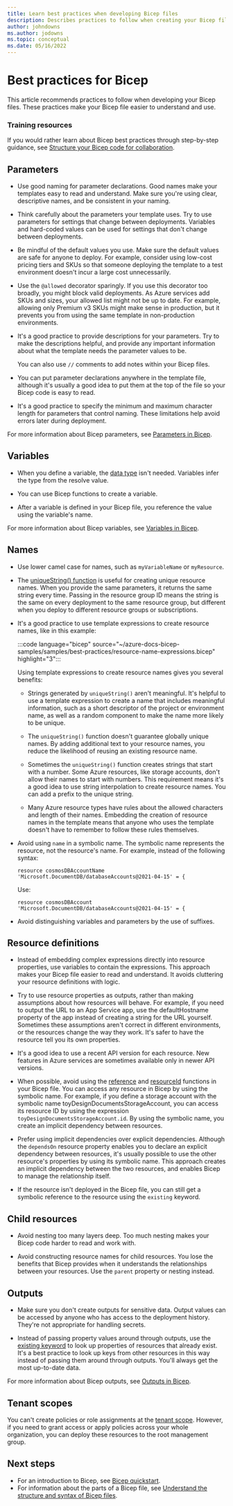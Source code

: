 ```yaml
---
title: Learn best practices when developing Bicep files
description: Describes practices to follow when creating your Bicep files so they work well and are easy to maintain.
author: johndowns
ms.author: jodowns
ms.topic: conceptual
ms.date: 05/16/2022
---
```

# Best practices for Bicep

This article recommends practices to follow when developing your Bicep files. These practices make your Bicep file easier to understand and use.

### Training resources

If you would rather learn about Bicep best practices through step-by-step guidance, see [Structure your Bicep code for collaboration](/learn/modules/structure-bicep-code-collaboration/).

## Parameters

* Use good naming for parameter declarations. Good names make your templates easy to read and understand. Make sure you're using clear, descriptive names, and be consistent in your naming.

* Think carefully about the parameters your template uses. Try to use parameters for settings that change between deployments. Variables and hard-coded values can be used for settings that don't change between deployments.

* Be mindful of the default values you use. Make sure the default values are safe for anyone to deploy. For example, consider using low-cost pricing tiers and SKUs so that someone deploying the template to a test environment doesn't incur a large cost unnecessarily.

* Use the `@allowed` decorator sparingly. If you use this decorator too broadly, you might block valid deployments. As Azure services add SKUs and sizes, your allowed list might not be up to date. For example, allowing only Premium v3 SKUs might make sense in production, but it prevents you from using the same template in non-production environments.

* It's a good practice to provide descriptions for your parameters. Try to make the descriptions helpful, and provide any important information about what the template needs the parameter values to be.

  You can also use `//` comments to add notes within your Bicep files.

* You can put parameter declarations anywhere in the template file, although it's usually a good idea to put them at the top of the file so your Bicep code is easy to read.

* It's a good practice to specify the minimum and maximum character length for parameters that control naming. These limitations help avoid errors later during deployment.

For more information about Bicep parameters, see [Parameters in Bicep](parameters.md).

## Variables

* When you define a variable, the [data type](data-types.md) isn't needed. Variables infer the type from the resolve value.

* You can use Bicep functions to create a variable.

* After a variable is defined in your Bicep file, you reference the value using the variable's name.

For more information about Bicep variables, see [Variables in Bicep](variables.md).

## Names

* Use lower camel case for names, such as `myVariableName` or `myResource`.

* The [uniqueString() function](bicep-functions-string.md#uniquestring) is useful for creating unique resource names. When you provide the same parameters, it returns the same string every time. Passing in the resource group ID means the string is the same on every deployment to the same resource group, but different when you deploy to different resource groups or subscriptions.

* It's a good practice to use template expressions to create resource names, like in this example:

  :::code language="bicep" source="~/azure-docs-bicep-samples/samples/best-practices/resource-name-expressions.bicep" highlight="3":::

  Using template expressions to create resource names gives you several benefits:

  * Strings generated by `uniqueString()` aren't meaningful. It's helpful to use a template expression to create a name that includes meaningful information, such as a short descriptor of the project or environment name, as well as a random component to make the name more likely to be unique.

  * The `uniqueString()` function doesn't guarantee globally unique names. By adding additional text to your resource names, you reduce the likelihood of reusing an existing resource name.

  * Sometimes the `uniqueString()` function creates strings that start with a number. Some Azure resources, like storage accounts, don't allow their names to start with numbers. This requirement means it's a good idea to use string interpolation to create resource names. You can add a prefix to the unique string.

  * Many Azure resource types have rules about the allowed characters and length of their names. Embedding the creation of resource names in the template means that anyone who uses the template doesn't have to remember to follow these rules themselves.

* Avoid using `name` in a symbolic name. The symbolic name represents the resource, not the resource's name. For example, instead of the following syntax:

  ```bicep
  resource cosmosDBAccountName 'Microsoft.DocumentDB/databaseAccounts@2021-04-15' = {
  ```

  Use:

  ```bicep
  resource cosmosDBAccount 'Microsoft.DocumentDB/databaseAccounts@2021-04-15' = {
  ```

* Avoid distinguishing variables and parameters by the use of suffixes.

## Resource definitions

* Instead of embedding complex expressions directly into resource properties, use variables to contain the expressions. This approach makes your Bicep file easier to read and understand. It avoids cluttering your resource definitions with logic.

* Try to use resource properties as outputs, rather than making assumptions about how resources will behave. For example, if you need to output the URL to an App Service app, use the defaultHostname property of the app instead of creating a string for the URL yourself. Sometimes these assumptions aren't correct in different environments, or the resources change the way they work. It's safer to have the resource tell you its own properties.

* It's a good idea to use a recent API version for each resource. New features in Azure services are sometimes available only in newer API versions.

* When possible, avoid using the [reference](./bicep-functions-resource.md#reference) and [resourceId](./bicep-functions-resource.md#resourceid) functions in your Bicep file. You can access any resource in Bicep by using the symbolic name. For example, if you define a storage account with the symbolic name toyDesignDocumentsStorageAccount, you can access its resource ID by using the expression `toyDesignDocumentsStorageAccount.id`. By using the symbolic name, you create an implicit dependency between resources.

* Prefer using implicit dependencies over explicit dependencies. Although the `dependsOn` resource property enables you to declare an explicit dependency between resources, it's usually possible to use the other resource's properties by using its symbolic name. This approach creates an implicit dependency between the two resources, and enables Bicep to manage the relationship itself.

* If the resource isn't deployed in the Bicep file, you can still get a symbolic reference to the resource using the `existing` keyword.

## Child resources

* Avoid nesting too many layers deep. Too much nesting makes your Bicep code harder to read and work with.

* Avoid constructing resource names for child resources. You lose the benefits that Bicep provides when it understands the relationships between your resources. Use the `parent` property or nesting instead.

## Outputs

* Make sure you don't create outputs for sensitive data. Output values can be accessed by anyone who has access to the deployment history. They're not appropriate for handling secrets.

* Instead of passing property values around through outputs, use the [existing keyword](existing-resource.md) to look up properties of resources that already exist. It's a best practice to look up keys from other resources in this way instead of passing them around through outputs. You'll always get the most up-to-date data.

For more information about Bicep outputs, see [Outputs in Bicep](outputs.md).

## Tenant scopes

You can't create policies or role assignments at the [tenant scope](deploy-to-tenant.md). However, if you need to grant access or apply policies across your whole organization, you can deploy these resources to the root management group.

## Next steps

* For an introduction to Bicep, see [Bicep quickstart](quickstart-create-bicep-use-visual-studio-code.md).
* For information about the parts of a Bicep file, see [Understand the structure and syntax of Bicep files](file.md).
